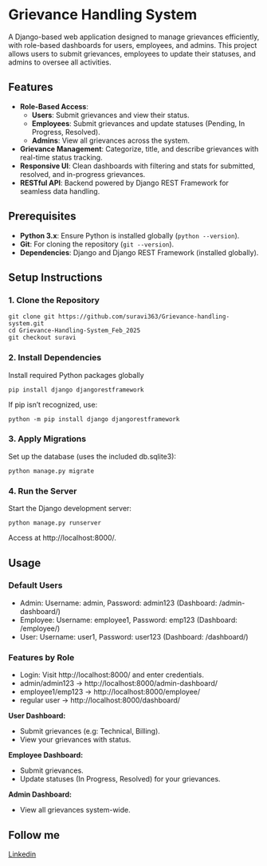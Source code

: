 # Grievance Handling System

A Django-based web application designed to manage grievances efficiently, with role-based dashboards for users, employees, and admins. This project allows users to submit grievances, employees to update their statuses, and admins to oversee all activities.

## Features

- **Role-Based Access**:
  - **Users**: Submit grievances and view their status.
  - **Employees**: Submit grievances and update statuses (Pending, In Progress, Resolved).
  - **Admins**: View all grievances across the system.
- **Grievance Management**: Categorize, title, and describe grievances with real-time status tracking.
- **Responsive UI**: Clean dashboards with filtering and stats for submitted, resolved, and in-progress grievances.
- **RESTful API**: Backend powered by Django REST Framework for seamless data handling.


## Prerequisites

- **Python 3.x**: Ensure Python is installed globally (`python --version`).
- **Git**: For cloning the repository (`git --version`).
- **Dependencies**: Django and Django REST Framework (installed globally).

## Setup Instructions

### 1. Clone the Repository
```
git clone git https://github.com/suravi363/Grievance-handling-system.git
cd Grievance-Handling-System_Feb_2025
git checkout suravi
```

### 2. Install Dependencies
Install required Python packages globally
```
pip install django djangorestframework
```

If pip isn’t recognized, use:
```
python -m pip install django djangorestframework
```

### 3. Apply Migrations
Set up the database (uses the included db.sqlite3):
```
python manage.py migrate
```

### 4. Run the Server
Start the Django development server:
```
python manage.py runserver
```
Access at http://localhost:8000/.

## Usage
### Default Users
- Admin: Username: admin, Password: admin123 (Dashboard: /admin-dashboard/)
- Employee: Username: employee1, Password: emp123 (Dashboard: /employee/)
- User: Username: user1, Password: user123 (Dashboard: /dashboard/)

### Features by Role
- Login: Visit http://localhost:8000/ and enter credentials.
- admin/admin123 → http://localhost:8000/admin-dashboard/
- employee1/emp123 → http://localhost:8000/employee/
- regular user → http://localhost:8000/dashboard/
  
**User Dashboard:**
- Submit grievances (e.g: Technical, Billing).
- View your grievances with status.

**Employee Dashboard:**
- Submit grievances.
- Update statuses (In Progress, Resolved) for your grievances.

**Admin Dashboard:**
- View all grievances system-wide.

## Follow me
[Linkedin](https://www.linkedin.com/in/suravi-s-thatha/)
